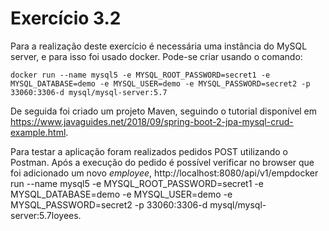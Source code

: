 # Exercício 3.2
Para a realização deste exercício é necessária uma instância do MySQL server, e para isso foi usado docker. Pode-se criar usando o comando:
```
docker run --name mysql5 -e MYSQL_ROOT_PASSWORD=secret1 -e MYSQL_DATABASE=demo -e MYSQL_USER=demo -e MYSQL_PASSWORD=secret2 -p 33060:3306-d mysql/mysql-server:5.7
```

De seguida foi criado um projeto Maven, seguindo o tutorial disponível em https://www.javaguides.net/2018/09/spring-boot-2-jpa-mysql-crud-example.html.

Para testar a aplicação foram realizados pedidos POST utilizando o Postman. Após a execução do pedido é possível verificar no browser que foi adicionado um novo *employee*, http://localhost:8080/api/v1/empdocker run --name mysql5 -e MYSQL_ROOT_PASSWORD=secret1 -e MYSQL_DATABASE=demo -e MYSQL_USER=demo -e MYSQL_PASSWORD=secret2 -p 33060:3306-d mysql/mysql-server:5.7loyees.